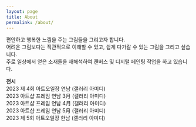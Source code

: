 ```yaml
---
layout: page
title: About
permalink: /about/
---
```


편안하고 행복한 느낌을 주는 그림들을 그리고자 합니다.  
어려운 그림보다는 직관적으로 이해할 수 있고, 쉽게 다가갈 수 있는 그림을 그리고 싶습니다.  
주로 일상에서 얻은 소재들을 재해석하여 캔버스 및 디지털 페인팅 작업을 하고 있습니다.  


**전시**  
2023 제 4회 아트오일장 연남 (갤러리 아미디)  
2023 아트샵 프레임 연남 3月 (갤러리 아미디)  
2023 아트샵 프레임 연남 4月 (갤러리 아미디)  
2023 아트샵 프레임 연남 5月 (갤러리 아미디)  
2023 제 5회 아트오일장 한남 (갤러리 아미디)
